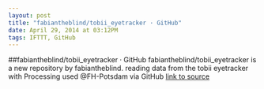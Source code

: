 ```yaml
---
layout: post
title: "fabiantheblind/tobii_eyetracker · GitHub"
date: April 29, 2014 at 03:12PM
tags: IFTTT, GitHub
---
```

##fabiantheblind/tobii_eyetracker · GitHub
fabiantheblind/tobii_eyetracker is a new repository by fabiantheblind. reading data from the tobii eyetracker with Processing used @FH-Potsdam via GitHub
[link to source](http://ift.tt/1nZoSTk) 
